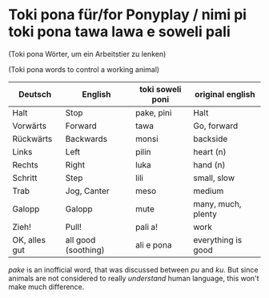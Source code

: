 # Toki pona für/for Ponyplay / nimi pi toki pona tawa lawa e soweli pali

(Toki pona Wörter, um ein Arbeitstier zu lenken)

(Toki pona words to control a working animal)

| Deutsch       | English             | toki soweli poni | original english   |
| ------------- | ------------------- | ---------------- | ------------------ |
| Halt          | Stop                | pake, pini       | Halt               |
| Vorwärts      | Forward             | tawa             | Go, forward        |
| Rückwärts     | Backwards           | monsi            | backside           |
| Links         | Left                | pilin            | heart (n)          |
| Rechts        | Right               | luka             | hand (n)           |
| Schritt       | Step                | lili             | small, slow        |
| Trab          | Jog, Canter         | meso             | medium             |
| Galopp        | Galopp              | mute             | many, much, plenty |
| Zieh!         | Pull!               | pali a!          | work               |
| OK, alles gut | all good (soothing) | ali e pona       | everything is good |

*pake* is an inofficial word, that was discussed between *pu* and *ku*. But since animals are not considered to really *understand* human language, this won't make much difference.
